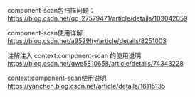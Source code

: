 component-scan包扫描问题：
https://blog.csdn.net/qq_27579471/article/details/103042059

component-scan使用详解  
https://blog.csdn.net/a9529lty/article/details/8251003

注解注入 context:component-scan 的使用说明
https://blog.csdn.net/qwe5810658/article/details/74343228

context:component-scan使用说明
https://yanchen.blog.csdn.net/article/details/16115135